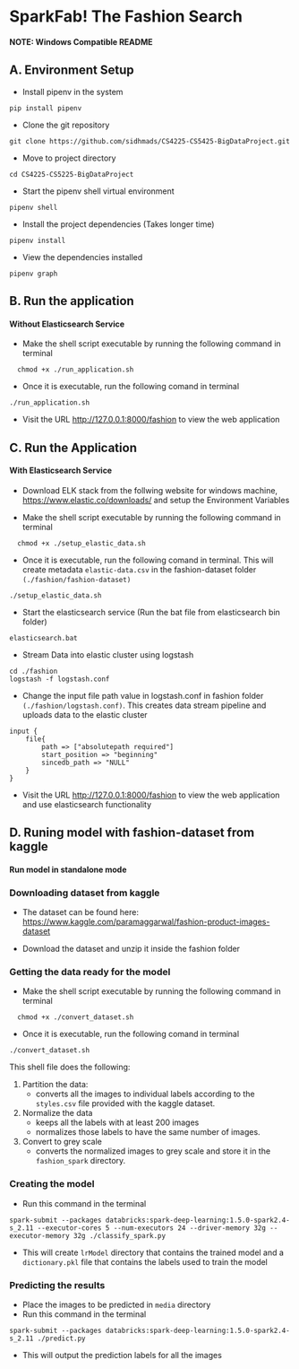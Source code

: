 # SparkFab! The Fashion Search

#### NOTE: Windows Compatible README

## A. Environment Setup

- Install pipenv in the system

```
pip install pipenv
```

- Clone the git repository

```
git clone https://github.com/sidhmads/CS4225-CS5425-BigDataProject.git
```

- Move to project directory

```
cd CS4225-CS5225-BigDataProject
```

- Start the pipenv shell virtual environment

```
pipenv shell
```

- Install the project dependencies (Takes longer time)

```
pipenv install
```

- View the dependencies installed
```
pipenv graph
```


## B. Run the application

#### Without Elasticsearch Service

- Make the shell script executable by running the following command in terminal

```
  chmod +x ./run_application.sh
```

- Once it is executable, run the following comand in terminal

```
./run_application.sh
```

- Visit the URL http://127.0.0.1:8000/fashion to view the web application

## C. Run the Application

#### With Elasticsearch Service

- Download ELK stack from the follwing website for windows machine, https://www.elastic.co/downloads/ and setup the Environment Variables

- Make the shell script executable by running the following command in terminal

```
  chmod +x ./setup_elastic_data.sh
```

- Once it is executable, run the following comand in terminal. This will create metadata `elastic-data.csv` in the fashion-dataset folder `(./fashion/fashion-dataset)`

```
./setup_elastic_data.sh
```
- Start the elasticsearch service (Run the bat file from elasticsearch bin folder)

```
elasticsearch.bat
```

- Stream Data into elastic cluster using logstash

```
cd ./fashion
logstash -f logstash.conf
```

- Change the input file path value in logstash.conf in fashion folder `(./fashion/logstash.conf)`. This creates data stream pipeline and uploads data to the elastic cluster

```
input {
    file{
        path => ["absolutepath required"]
        start_position => "beginning"
        sincedb_path => "NULL"
    }
}
```

- Visit the URL http://127.0.0.1:8000/fashion to view the web application and use elasticsearch functionality

## D. Runing model with fashion-dataset from kaggle

#### Run model in standalone mode

### Downloading dataset from kaggle

- The dataset can be found here: https://www.kaggle.com/paramaggarwal/fashion-product-images-dataset

- Download the dataset and unzip it inside the fashion folder

### Getting the data ready for the model

- Make the shell script executable by running the following command in terminal

```
  chmod +x ./convert_dataset.sh
```

- Once it is executable, run the following comand in terminal

```
./convert_dataset.sh
```

This shell file does the following:

1. Partition the data:
   - converts all the images to individual labels according to the `styles.csv` file provided with the kaggle dataset.
2. Normalize the data
   - keeps all the labels with at least 200 images
   - normalizes those labels to have the same number of images.
3. Convert to grey scale
   - converts the normalized images to grey scale and store it in the `fashion_spark` directory.

### Creating the model

- Run this command in the terminal

```
spark-submit --packages databricks:spark-deep-learning:1.5.0-spark2.4-s_2.11 --executor-cores 5 --num-executors 24 --driver-memory 32g --executor-memory 32g ./classify_spark.py
```

- This will create `lrModel` directory that contains the trained model and a `dictionary.pkl` file that contains the labels used to train the model

### Predicting the results

- Place the images to be predicted in `media` directory
- Run this command in the terminal

```
spark-submit --packages databricks:spark-deep-learning:1.5.0-spark2.4-s_2.11 ./predict.py
```

- This will output the prediction labels for all the images
